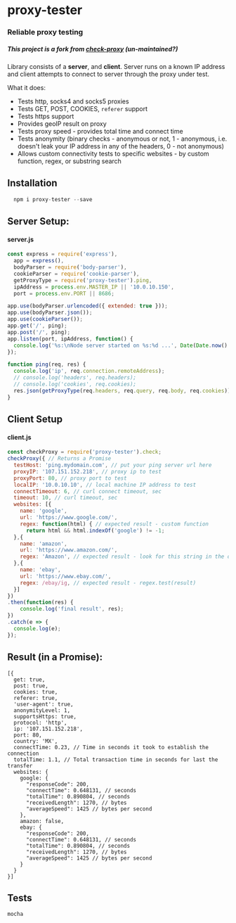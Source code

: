 # proxy-tester

### Reliable proxy testing
##### This project is a fork from [check-proxy](https://www.npmjs.com/package/check-proxy) (un-maintained?)

Library consists of a **server**, and **client**. Server runs on a known IP address and client attempts to connect to server through the proxy under test. 

What it does:
 * Tests http, socks4 and socks5 proxies
 * Tests GET, POST, COOKIES, `referer` support
 * Tests https support
 * Provides geoIP result on proxy
 * Tests proxy speed - provides total time and connect time
 * Tests anonymity (binary checks - anonymous or not, 1 - anonymous, i.e. doesn't leak your IP address in any of the headers, 0 - not anonymous)
 * Allows custom connectivity tests to specific websites - by custom function, regex, or substring search

## Installation

````javascript
  npm i proxy-tester --save
````
## Server Setup:
#### server.js
````javascript
const express = require('express'),
  app = express(),
  bodyParser = require('body-parser'),
  cookieParser = require('cookie-parser'),
  getProxyType = require('proxy-tester').ping,
  ipAddress = process.env.MASTER_IP || '10.0.10.150',
  port = process.env.PORT || 8686;

app.use(bodyParser.urlencoded({ extended: true }));
app.use(bodyParser.json());
app.use(cookieParser());
app.get('/', ping);
app.post('/', ping);
app.listen(port, ipAddress, function() {
  console.log('%s:\nNode server started on %s:%d ...', Date(Date.now() ), ipAddress, port);
});

function ping(req, res) {
  console.log('ip', req.connection.remoteAddress);
  // console.log('headers', req.headers);
  // console.log('cookies', req.cookies);
  res.json(getProxyType(req.headers, req.query, req.body, req.cookies));
}
````
## Client Setup
#### client.js
````javascript
const checkProxy = require('proxy-tester').check;
checkProxy({ // Returns a Promise
  testHost: 'ping.mydomain.com', // put your ping server url here
  proxyIP: '107.151.152.218', // proxy ip to test
  proxyPort: 80, // proxy port to test
  localIP: '10.0.10.10', // local machine IP address to test
  connectTimeout: 6, // curl connect timeout, sec
  timeout: 10, // curl timeout, sec
  websites: [{
    name: 'google',
    url: 'https://www.google.com/',
    regex: function(html) { // expected result - custom function
      return html && html.indexOf('google') != -1;
  },{
    name: 'amazon',
    url: 'https://www.amazon.com/',
    regex: 'Amazon', // expected result - look for this string in the output
  },{
    name: 'ebay',
    url: 'https://www.ebay.com/',
    regex: /ebay/ig, // expected result - regex.test(result)
  }]
})
.then(function(res) {
	console.log('final result', res);
})
.catch(e => {
  console.log(e);
});
````

## Result (in a Promise):
```
[{
  get: true,
  post: true,
  cookies: true,
  referer: true,
  'user-agent': true,
  anonymityLevel: 1,
  supportsHttps: true,
  protocol: 'http',
  ip: '107.151.152.218',
  port: 80,
  country: 'MX',
  connectTime: 0.23, // Time in seconds it took to establish the connection
  totalTime: 1.1, // Total transaction time in seconds for last the transfer
  websites: {
    google: {
      "responseCode": 200,
      "connectTime": 0.648131, // seconds
      "totalTime": 0.890804, // seconds
      "receivedLength": 1270, // bytes
      "averageSpeed": 1425 // bytes per second
    },
    amazon: false,
    ebay: {
      "responseCode": 200,
      "connectTime": 0.648131, // seconds
      "totalTime": 0.890804, // seconds
      "receivedLength": 1270, // bytes
      "averageSpeed": 1425 // bytes per second
    }
  }
}]
```

## Tests
```
mocha
```
